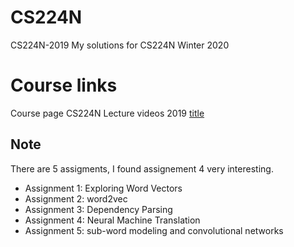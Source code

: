 # CS224N
CS224N-2019
My solutions for CS224N Winter 2020

# Course links
Course page CS224N
Lecture videos 2019 [title](https://www.youtube.com/watch?v=8rXD5-xhemo&list=PLoROMvodv4rOhcuXMZkNm7j3fVwBBY42z)

## Note
There are 5 assigments, I found assignement 4 very interesting.
 - Assignment 1: Exploring Word Vectors 
 - Assignment 2: word2vec 
 - Assignment 3: Dependency Parsing
 - Assignment 4: Neural Machine Translation
 - Assignment 5: sub-word modeling and convolutional networks


